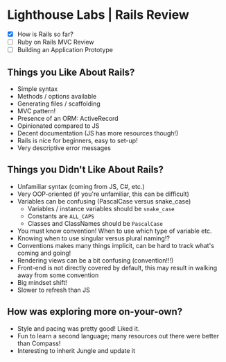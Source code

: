 # Lighthouse Labs | Rails Review

* [X] How is Rails so far?
* [ ] Ruby on Rails MVC Review
* [ ] Building an Application Prototype

## Things you Like About Rails?

* Simple syntax
* Methods / options available
* Generating files / scaffolding
* MVC pattern!
* Presence of an ORM: ActiveRecord
* Opinionated compared to JS
* Decent documentation (JS has more resources though!)
* Rails is nice for beginners, easy to set-up!
* Very descriptive error messages

## Things you Didn't Like About Rails?

* Unfamiliar syntax (coming from JS, C#, etc.)
* Very OOP-oriented (if you're unfamiliar, this can be difficult)
* Variables can be confusing (PascalCase versus snake_case)
  * Variables / instance variables should be `snake_case`
  * Constants are `ALL_CAPS`
  * Classes and ClassNames should be `PascalCase`
* You must know convention! When to use which type of variable etc.
* Knowing when to use singular versus plural naming!?
* Conventions makes many things implicit, can be hard to track what's coming and going!
* Rendering views can be a bit confusing (convention!!!)
* Front-end is not directly covered by default, this may result in walking away from some convention
* Big mindset shift!
* Slower to refresh than JS

## How was exploring more on-your-own?

* Style and pacing was pretty good! Liked it.
* Fun to learn a second language; many resources out there were better than Compass!
* Interesting to inherit Jungle and update it

